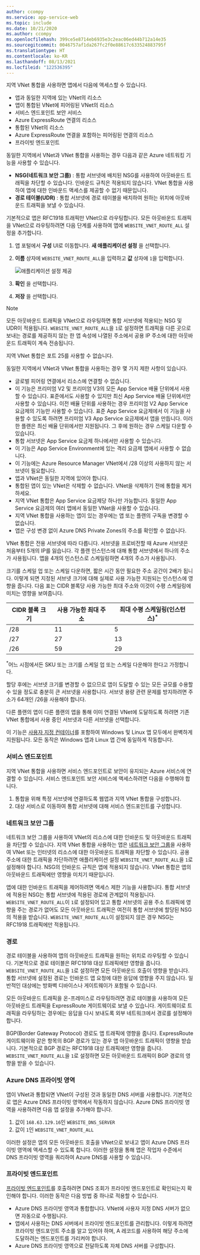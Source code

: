 ```yaml
---
author: ccompy
ms.service: app-service-web
ms.topic: include
ms.date: 10/21/2020
ms.author: ccompy
ms.openlocfilehash: 399ce5e8714eb6935e3c2eac06ed44b712a14e35
ms.sourcegitcommit: 0046757af1da267fc2f0e88617c633524883795f
ms.translationtype: HT
ms.contentlocale: ko-KR
ms.lasthandoff: 08/13/2021
ms.locfileid: "122536395"
---
```

지역 VNet 통합을 사용하면 앱에서 다음에 액세스할 수 있습니다.

* 앱과 동일한 지역에 있는 VNet의 리소스
* 앱이 통합된 VNet에 피어링된 VNet의 리소스
* 서비스 엔드포인트 보안 서비스
* Azure ExpressRoute 연결의 리소스
* 통합된 VNet의 리소스
* Azure ExpressRoute 연결을 포함하는 피어링된 연결의 리소스
* 프라이빗 엔드포인트 

동일한 지역에서 VNet과 VNet 통합을 사용하는 경우 다음과 같은 Azure 네트워킹 기능을 사용할 수 있습니다.

* **NSG(네트워크 보안 그룹)** : 통합 서브넷에 배치된 NSG를 사용하여 아웃바운드 트래픽을 차단할 수 있습니다. 인바운드 규칙은 적용되지 않습니다. VNet 통합을 사용하여 앱에 대한 인바운드 액세스를 제공할 수 없기 때문입니다.
* **경로 테이블(UDR)** : 통합 서브넷에 경로 테이블을 배치하여 원하는 위치에 아웃바운드 트래픽을 보낼 수 있습니다.

기본적으로 앱은 RFC1918 트래픽만 VNet으로 라우팅합니다. 모든 아웃바운드 트래픽을 VNet으로 라우팅하려면 다음 단계를 사용하여 앱에 `WEBSITE_VNET_ROUTE_ALL` 설정을 추가합니다. 

1. 앱 포털에서 **구성** UI로 이동합니다. **새 애플리케이션 설정** 을 선택합니다.
1. **이름** 상자에 `WEBSITE_VNET_ROUTE_ALL`을 입력하고 **값** 상자에 `1`을 입력합니다.

   ![애플리케이션 설정 제공][4]

1. **확인** 을 선택합니다.
1. **저장** 을 선택합니다.

> [!NOTE]
> 모든 아웃바운드 트래픽을 VNet으로 라우팅하면 통합 서브넷에 적용되는 NSG 및 UDR이 적용됩니다. `WEBSITE_VNET_ROUTE_ALL`을 `1`로 설정하면 트래픽을 다른 곳으로 보내는 경로를 제공하지 않는 한 앱 속성에 나열된 주소에서 공용 IP 주소에 대한 아웃바운드 트래픽이 계속 전송됩니다.
> 
> 지역 VNet 통합은 포트 25를 사용할 수 없습니다.

동일한 지역에서 VNet과 VNet 통합을 사용하는 경우 몇 가지 제한 사항이 있습니다.

* 글로벌 피어링 연결에서 리소스에 연결할 수 없습니다.
* 이 기능은 프리미엄 V2 및 프리미엄 V3의 모든 App Service 배율 단위에서 사용할 수 있습니다. 표준에서도 사용할 수 있지만 최신 App Service 배율 단위에서만 사용할 수 있습니다. 이전 배율 단위를 사용하는 경우 프리미엄 V2 App Service 요금제의 기능만 사용할 수 있습니다. 표준 App Service 요금제에서 이 기능을 사용할 수 있도록 하려면 프리미엄 V3 App Service 요금제에서 앱을 만듭니다. 이러한 플랜은 최신 배율 단위에서만 지원됩니다. 그 후에 원하는 경우 스케일 다운할 수 있습니다.  
* 통합 서브넷은 App Service 요금제 하나에서만 사용할 수 있습니다.
* 이 기능은 App Service Environment에 있는 격리 요금제 앱에서 사용할 수 없습니다.
* 이 기능에는 Azure Resource Manager VNet에서 /28 이상의 사용하지 않는 서브넷이 필요합니다.
* 앱과 VNet은 동일한 지역에 있어야 합니다.
* 통합된 앱이 있는 VNet은 삭제할 수 없습니다. VNet을 삭제하기 전에 통합을 제거하세요.
* 지역 VNet 통합은 App Service 요금제당 하나만 가능합니다. 동일한 App Service 요금제의 여러 앱에서 동일한 VNet을 사용할 수 있습니다.
* 지역 VNet 통합을 사용하는 앱이 있는 경우에는 앱 또는 플랜의 구독을 변경할 수 없습니다.
* 앱은 구성 변경 없이 Azure DNS Private Zones의 주소를 확인할 수 없습니다.

VNet 통합은 전용 서브넷에 따라 다릅니다. 서브넷을 프로비전할 때 Azure 서브넷은 처음부터 5개의 IP를 잃습니다. 각 플랜 인스턴스에 대해 통합 서브넷에서 하나의 주소가 사용됩니다. 앱을 4개의 인스턴스로 스케일링하면 4개의 주소가 사용됩니다. 

크기를 스케일 업 또는 스케일 다운하면, 짧은 시간 동안 필요한 주소 공간이 2배가 됩니다. 이렇게 되면 지정된 서브넷 크기에 대해 실제로 사용 가능한 지원되는 인스턴스에 영향을 줍니다. 다음 표는 CIDR 블록당 사용 가능한 최대 주소와 이것이 수평 스케일링에 미치는 영향을 보여줍니다.

| CIDR 블록 크기 | 사용 가능한 최대 주소 | 최대 수평 스케일링(인스턴스)<sup>*</sup> |
|-----------------|-------------------------|---------------------------------|
| /28             | 11                      | 5                               |
| /27             | 27                      | 13                              |
| /26             | 59                      | 29                              |

<sup>*</sup>어느 시점에서든 SKU 또는 크기를 스케일 업 또는 스케일 다운해야 한다고 가정합니다. 

할당 후에는 서브넷 크기를 변경할 수 없으므로 앱이 도달할 수 있는 모든 규모를 수용할 수 있을 정도로 충분히 큰 서브넷을 사용합니다. 서브넷 용량 관련 문제를 방지하려면 주소가 64개인 /26을 사용해야 합니다.  

다른 플랜의 앱이 다른 플랜의 앱을 통해 이미 연결된 VNet에 도달하도록 하려면 기존 VNet 통합에서 사용 중인 서브넷과 다른 서브넷을 선택합니다.

이 기능은 [사용자 지정 컨테이너](../articles/app-service/quickstart-custom-container.md)를 포함하여 Windows 및 Linux 앱 모두에서 완벽하게 지원됩니다. 모든 동작은 Windows 앱과 Linux 앱 간에 동일하게 작동합니다.

### <a name="service-endpoints"></a>서비스 엔드포인트

지역 VNet 통합을 사용하면 서비스 엔드포인트로 보안이 유지되는 Azure 서비스에 연결할 수 있습니다. 서비스 엔드포인트 보안 서비스에 액세스하려면 다음을 수행해야 합니다.

1. 통합을 위해 특정 서브넷에 연결하도록 웹앱과 지역 VNet 통합을 구성합니다.
1. 대상 서비스로 이동하여 통합 서브넷에 대해 서비스 엔드포인트를 구성합니다.

### <a name="network-security-groups"></a>네트워크 보안 그룹

네트워크 보안 그룹을 사용하여 VNet의 리소스에 대한 인바운드 및 아웃바운드 트래픽을 차단할 수 있습니다. 지역 VNet 통합을 사용하는 앱은 [네트워크 보안 그룹][VNETnsg]을 사용하여 VNet 또는 인터넷의 리소스에 대한 아웃바운드 트래픽을 차단할 수 있습니다. 공용 주소에 대한 트래픽을 차단하려면 애플리케이션 설정 `WEBSITE_VNET_ROUTE_ALL`을 `1`로 설정해야 합니다. NSG의 인바운드 규칙은 앱에 적용되지 않습니다. VNet 통합은 앱의 아웃바운드 트래픽에만 영향을 미치기 때문입니다.

앱에 대한 인바운드 트래픽을 제어하려면 액세스 제한 기능을 사용합니다. 통합 서브넷에 적용된 NSG는 통합 서브넷에 적용된 경로에 관계없이 적용됩니다. `WEBSITE_VNET_ROUTE_ALL`이 `1`로 설정되어 있고 통합 서브넷의 공용 주소 트래픽에 영향을 주는 경로가 없어도 모든 아웃바운드 트래픽은 여전히 통합 서브넷에 할당된 NSG의 적용을 받습니다. `WEBSITE_VNET_ROUTE_ALL`이 설정되지 않은 경우 NSG는 RFC1918 트래픽에만 적용됩니다.

### <a name="routes"></a>경로

경로 테이블을 사용하여 앱의 아웃바운드 트래픽을 원하는 위치로 라우팅할 수 있습니다. 기본적으로 경로 테이블은 RFC1918 대상 트래픽에만 영향을 줍니다. `WEBSITE_VNET_ROUTE_ALL`을 `1`로 설정하면 모든 아웃바운드 호출이 영향을 받습니다. 통합 서브넷에 설정된 경로는 인바운드 앱 요청에 대한 응답에 영향을 주지 않습니다. 일반적인 대상에는 방화벽 디바이스나 게이트웨이가 포함될 수 있습니다.

모든 아웃바운드 트래픽을 온-프레미스로 라우팅하려면 경로 테이블을 사용하여 모든 아웃바운드 트래픽을 ExpressRoute 게이트웨이로 보낼 수 있습니다. 게이트웨이로 트래픽을 라우팅하는 경우에는 응답을 다시 보내도록 외부 네트워크에서 경로를 설정해야 합니다.

BGP(Border Gateway Protocol) 경로도 앱 트래픽에 영향을 줍니다. ExpressRoute 게이트웨이와 같은 항목의 BGP 경로가 있는 경우 앱 아웃바운드 트래픽이 영향을 받습니다. 기본적으로 BGP 경로는 RFC1918 대상 트래픽에만 영향을 줍니다. `WEBSITE_VNET_ROUTE_ALL`을 `1`로 설정하면 모든 아웃바운드 트래픽이 BGP 경로의 영향을 받을 수 있습니다.

### <a name="azure-dns-private-zones"></a>Azure DNS 프라이빗 영역 

앱이 VNet과 통합되면 VNet이 구성된 것과 동일한 DNS 서버를 사용합니다. 기본적으로 앱은 Azure DNS 프라이빗 영역에서 작동하지 않습니다. Azure DNS 프라이빗 영역을 사용하려면 다음 앱 설정을 추가해야 합니다.

1. 값이 `168.63.129.16`인 `WEBSITE_DNS_SERVER`
1. 값이 `1`인 `WEBSITE_VNET_ROUTE_ALL`

이러한 설정은 앱의 모든 아웃바운드 호출을 VNet으로 보내고 앱이 Azure DNS 프라이빗 영역에 액세스할 수 있도록 합니다. 이러한 설정을 통해 앱은 작업자 수준에서 DNS 프라이빗 영역을 쿼리하여 Azure DNS를 사용할 수 있습니다.  

### <a name="private-endpoints"></a>프라이빗 엔드포인트

[프라이빗 엔드포인트][privateendpoints]를 호출하려면 DNS 조회가 프라이빗 엔드포인트로 확인되는지 확인해야 합니다. 이러한 동작은 다음 방법 중 하나로 적용할 수 있습니다. 

* Azure DNS 프라이빗 영역과 통합합니다. VNet에 사용자 지정 DNS 서버가 없으면 자동으로 수행됩니다.
* 앱에서 사용하는 DNS 서버에서 프라이빗 엔드포인트를 관리합니다. 이렇게 하려면 프라이빗 엔드포인트 주소를 알고 있어야 하며, A 레코드를 사용하여 해당 주소에 도달하려는 엔드포인트를 가리켜야 합니다.
* Azure DNS 프라이빗 영역으로 전달하도록 자체 DNS 서버를 구성합니다.

<!--Image references-->
[4]: ../includes/media/web-sites-integrate-with-vnet/vnetint-appsetting.png

<!--Links-->
[VNETnsg]: /azure/virtual-network/security-overview/
[privateendpoints]: ../articles/app-service/networking/private-endpoint.md

